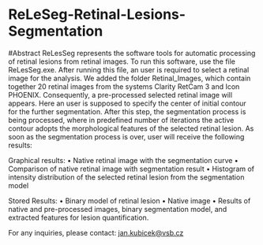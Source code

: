 # ReLeSeg-Retinal-Lesions-Segmentation
#Abstract
ReLesSeg represents the software tools for automatic processing of retinal lesions from retinal images. To run this software, use the file ReLesSeg.exe. After running this file, an user is required to select a retinal image for the analysis. We added the folder Retinal_Images, which contain together 20 retinal images from the systems Clarity RetCam 3 and Icon PHOENIX. Consequently, a pre-processed selected retinal image will appears. Here an user is supposed to specify the center of initial contour for the further segmentation. After this step, the segmentation process is being processed, where in predefined number of iterations the active contour adopts the morphological features of the selected retinal lesion. As soon as the segmentation process is over, user will receive the following results:

Graphical results:
•    Native retinal image with the segmentation curve
•    Comparison of native retinal image with segmentation result
•    Histogram of intensity distribution of the selected retinal lesion from the segmentation model

Stored Results:
•    Binary model of retinal lesion
•    Native image
•    Results of native and pre-processed images, binary segmentation model, and extracted features for lesion quantification.

For any inquiries, please contact: jan.kubicek@vsb.cz
